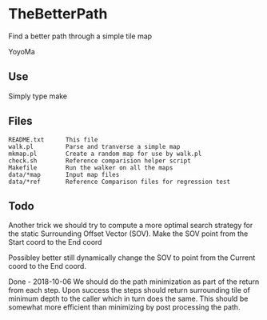 # TheBetterPath
Find a better path through a simple tile map

YoyoMa

## Use
Simply type make

## Files
```
README.txt      This file
walk.pl         Parse and tranverse a simple map
mkmap.pl        Create a random map for use by walk.pl
check.sh        Reference comparision helper script
Makefile        Run the walker on all the maps
data/*map       Input map files
data/*ref       Reference Comparison files for regression test
```
## Todo

Another trick we should try to compute a more optimal search
strategy for the static Surrounding Offset Vector (SOV).
Make the SOV point from the Start coord to the End coord

Possibley better still dynamically change the SOV to point
from the Current coord to the End coord.

Done - 2018-10-06
We should do the path minimization as part of the return
from each step. Upon success the steps should return surrounding
tile of minimum depth to the caller which in turn does the
same. This should be somewhat more efficient than minimizing
by post processing the path.

